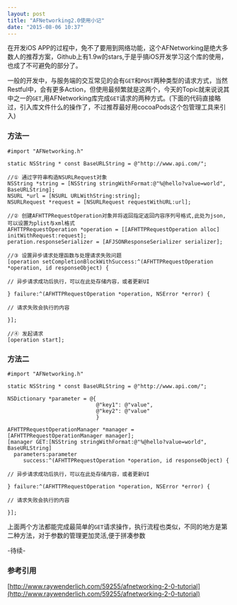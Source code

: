 ```yaml
---
layout: post
title: "AFNetworking2.0使用小记"
date: "2015-08-06 10:37"
---
```


在开发iOS APP的过程中，免不了要用到网络功能，这个AFNetworking是绝大多数人的推荐方案，Github上有1.9w的stars,于是乎搞iOS开发学习这个库的使用，也成了不可避免的部分了。

一般的开发中，与服务端的交互常见的会有`GET`和`POST`两种类型的请求方式，当然Restful中，会有更多Action，但使用最频繁就是这两个，今天的Topic就来说说其中之一的`GET`,用AFNetworking库完成`GET`请求的两种方式。(下面的代码直接略过，引入库文件什么的操作了，不过推荐最好用cocoaPods这个包管理工具来引入)

### 方法一

```objc
#import "AFNetworking.h"

static NSString * const BaseURLString = @"http://www.api.com/";

//① 通过字符串构造NSURLRequest对象
NSString *string = [NSString stringWithFormat:@"%@hello?value=world", BaseURLString];
NSURL *url = [NSURL URLWithString:string];
NSURLRequest *request = [NSURLRequest requestWithURL:url];

//② 创建AFHTTPRequestOperation对象并将返回指定返回内容序列号格式,此处为json,可以设置为plist与xml格式
AFHTTPRequestOperation *operation = [[AFHTTPRequestOperation alloc] initWithRequest:request];
peration.responseSerializer = [AFJSONResponseSerializer serializer];

//③ 设置异步请求处理函数与处理请求失败问题
[operation setCompletionBlockWithSuccess:^(AFHTTPRequestOperation *operation, id responseObject) {

// 异步请求成功后执行，可以在此处存储内容，或者更新UI

} failure:^(AFHTTPRequestOperation *operation, NSError *error) {

// 请求失败会执行的内容

}];

//④ 发起请求
[operation start];

```

### 方法二
```objc
#import "AFNetworking.h"

static NSString * const BaseURLString = @"http://www.api.com/";

NSDictionary *parameter = @{
                            @"key1": @"value",
                            @"key2": @"value"
                            }

AFHTTPRequestOperationManager *manager = [AFHTTPRequestOperationManager manager];
[manager GET:[NSString stringWithFormat:@"%@hello?value=world", BaseURLString]
  parameters:parameter
     success:^(AFHTTPRequestOperation *operation, id responseObject) {

// 异步请求成功后执行，可以在此处存储内容，或者更新UI

} failure:^(AFHTTPRequestOperation *operation, NSError *error) {

// 请求失败会执行的内容

}];

```


上面两个方法都能完成最简单的`GET`请求操作，执行流程也类似，不同的地方是第二种方法，对于参数的管理更加灵活,便于拼凑参数

-待续-


### 参考引用
[http://www.raywenderlich.com/59255/afnetworking-2-0-tutorial](http://www.raywenderlich.com/59255/afnetworking-2-0-tutorial)

